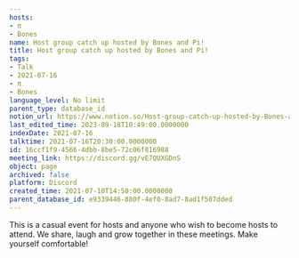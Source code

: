 ```yaml
---
hosts:
- π
- Bones
name: Host group catch up hosted by Bones and Pi!
title: Host group catch up hosted by Bones and Pi!
tags:
- Talk
- 2021-07-16
- π
- Bones
language_level: No limit
parent_type: database_id
notion_url: https://www.notion.so/Host-group-catch-up-hosted-by-Bones-and-Pi-16ccf1f945664dbb8be572c06f816988
last_edited_time: 2023-09-18T10:49:00.0000000
indexDate: 2021-07-16
talktime: 2021-07-16T20:30:00.0000000
id: 16ccf1f9-4566-4dbb-8be5-72c06f816988
meeting_link: https://discord.gg/vE7QUXGDnS
object: page
archived: false
platform: Discord
created_time: 2021-07-10T14:50:00.0000000
parent_database_id: e9339446-880f-4ef0-8ad7-8ad1f507dded
---
```


This is a casual event for hosts and anyone who wish to become hosts to attend.  We share, laugh and grow together in these meetings.  Make yourself comfortable!






